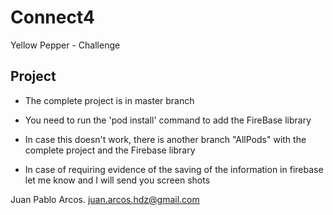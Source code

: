 # Connect4
Yellow Pepper - Challenge

## Project
* The complete project is in master branch
* You need to run the 'pod install' command to add the FireBase library

* In case this doesn't work, there is another branch "AllPods" with the complete project and the Firebase library

* In case of requiring evidence of the saving of the information in firebase let me know and I will send you screen shots

Juan Pablo Arcos.
juan.arcos.hdz@gmail.com
